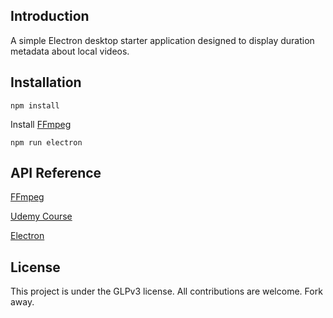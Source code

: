 ## Introduction

A simple Electron desktop starter application designed to display duration metadata about local videos.

## Installation

`npm install`

Install [FFmpeg](https://github.com/adaptlearning/adapt_authoring/wiki/Installing-FFmpeg)

`npm run electron`

## API Reference

[FFmpeg](https://ffmpeg.org/download.html)

[Udemy Course](https://www.udemy.com/electron-react-tutorial/)

[Electron](https://electron.atom.io/)

## License

This project is under the GLPv3 license. All contributions are welcome. Fork away.  
